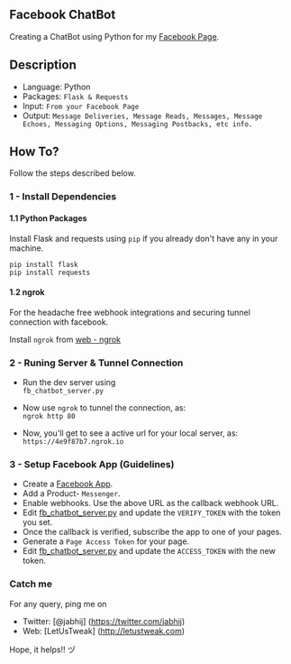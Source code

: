 ## Facebook ChatBot

Creating a ChatBot using Python for my [Facebook Page](https://www.facebook.com/geeksangle/).

## Description

- Language: Python
- Packages: `Flask & Requests`
- Input: `From your Facebook Page`
- Output: `Message Deliveries, Message Reads, Messages, Message Echoes, Messaging Options, Messaging Postbacks, etc info.`

## How To?

Follow the steps described below.

### 1 - Install Dependencies 

#### 1.1 Python Packages

Install Flask and requests using `pip` if you already don't have any in your machine.

`pip install flask`    
`pip install requests`

#### 1.2 ngrok

For the headache free webhook integrations and securing tunnel connection with facebook.

Install `ngrok` from [web - ngrok](https://ngrok.com/)

### 2 - Runing Server & Tunnel Connection

- Run the dev server using    
`fb_chatbot_server.py`

- Now use `ngrok` to tunnel the connection, as:   
`ngrok http 80`

- Now, you'll get to see a active url for your local server, as:    
`https://4e9f87b7.ngrok.io`

### 3 - Setup Facebook App (Guidelines)

- Create a [Facebook App](https://developers.facebook.com/apps/).
- Add a Product- `Messenger`.
- Enable webhooks. Use the above URL as the callback webhook URL.
- Edit [fb_chatbot_server.py](https://github.com/jabhij/Facebook_ChatBot/blob/master/fb_chatbot_server.py) and update the `VERIFY_TOKEN` with the token you set.
- Once the callback is verified, subscribe the app to one of your pages.
- Generate a `Page Access Token` for your page.
- Edit [fb_chatbot_server.py](https://github.com/jabhij/Facebook_ChatBot/blob/master/fb_chatbot_server.py) and update the `ACCESS_TOKEN` with the new token.

### Catch me

For any query, ping me on 
- Twitter: [@jabhij] (https://twitter.com/jabhij)
- Web: [LetUsTweak] (http://letustweak.com)

Hope, it helps!! ヅ
